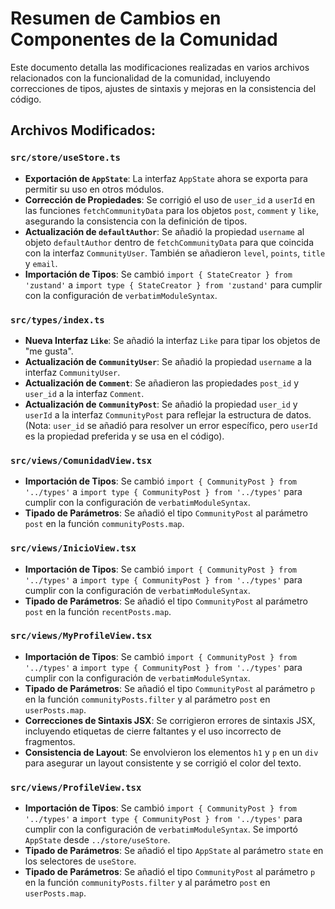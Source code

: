 # Resumen de Cambios en Componentes de la Comunidad

Este documento detalla las modificaciones realizadas en varios archivos relacionados con la funcionalidad de la comunidad, incluyendo correcciones de tipos, ajustes de sintaxis y mejoras en la consistencia del código.

## Archivos Modificados:

### `src/store/useStore.ts`
-   **Exportación de `AppState`**: La interfaz `AppState` ahora se exporta para permitir su uso en otros módulos.
-   **Corrección de Propiedades**: Se corrigió el uso de `user_id` a `userId` en las funciones `fetchCommunityData` para los objetos `post`, `comment` y `like`, asegurando la consistencia con la definición de tipos.
-   **Actualización de `defaultAuthor`**: Se añadió la propiedad `username` al objeto `defaultAuthor` dentro de `fetchCommunityData` para que coincida con la interfaz `CommunityUser`. También se añadieron `level`, `points`, `title` y `email`.
-   **Importación de Tipos**: Se cambió `import { StateCreator } from 'zustand'` a `import type { StateCreator } from 'zustand'` para cumplir con la configuración de `verbatimModuleSyntax`.

### `src/types/index.ts`
-   **Nueva Interfaz `Like`**: Se añadió la interfaz `Like` para tipar los objetos de "me gusta".
-   **Actualización de `CommunityUser`**: Se añadió la propiedad `username` a la interfaz `CommunityUser`.
-   **Actualización de `Comment`**: Se añadieron las propiedades `post_id` y `user_id` a la interfaz `Comment`.
-   **Actualización de `CommunityPost`**: Se añadió la propiedad `user_id` y `userId` a la interfaz `CommunityPost` para reflejar la estructura de datos. (Nota: `user_id` se añadió para resolver un error específico, pero `userId` es la propiedad preferida y se usa en el código).

### `src/views/ComunidadView.tsx`
-   **Importación de Tipos**: Se cambió `import { CommunityPost } from '../types'` a `import type { CommunityPost } from '../types'` para cumplir con la configuración de `verbatimModuleSyntax`.
-   **Tipado de Parámetros**: Se añadió el tipo `CommunityPost` al parámetro `post` en la función `communityPosts.map`.

### `src/views/InicioView.tsx`
-   **Importación de Tipos**: Se cambió `import { CommunityPost } from '../types'` a `import type { CommunityPost } from '../types'` para cumplir con la configuración de `verbatimModuleSyntax`.
-   **Tipado de Parámetros**: Se añadió el tipo `CommunityPost` al parámetro `post` en la función `recentPosts.map`.

### `src/views/MyProfileView.tsx`
-   **Importación de Tipos**: Se cambió `import { CommunityPost } from '../types'` a `import type { CommunityPost } from '../types'` para cumplir con la configuración de `verbatimModuleSyntax`.
-   **Tipado de Parámetros**: Se añadió el tipo `CommunityPost` al parámetro `p` en la función `communityPosts.filter` y al parámetro `post` en `userPosts.map`.
-   **Correcciones de Sintaxis JSX**: Se corrigieron errores de sintaxis JSX, incluyendo etiquetas de cierre faltantes y el uso incorrecto de fragmentos.
-   **Consistencia de Layout**: Se envolvieron los elementos `h1` y `p` en un `div` para asegurar un layout consistente y se corrigió el color del texto.

### `src/views/ProfileView.tsx`
-   **Importación de Tipos**: Se cambió `import { CommunityPost } from '../types'` a `import type { CommunityPost } from '../types'` para cumplir con la configuración de `verbatimModuleSyntax`. Se importó `AppState` desde `../store/useStore`.
-   **Tipado de Parámetros**: Se añadió el tipo `AppState` al parámetro `state` en los selectores de `useStore`.
-   **Tipado de Parámetros**: Se añadió el tipo `CommunityPost` al parámetro `p` en la función `communityPosts.filter` y al parámetro `post` en `userPosts.map`.
